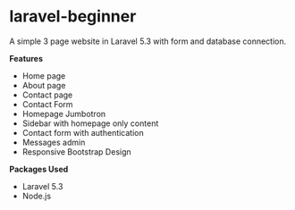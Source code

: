 # laravel-beginner
 A simple 3 page website in Laravel 5.3 with form and database connection.
 
 <strong>Features</strong>
 <ul>
 <li>Home page</li>
 <li>About page</li>
 <li>Contact page</li>
 <li>Contact Form</li>
 <li>Homepage Jumbotron</li>
 <li>Sidebar with homepage only content</li>
 <li>Contact form with authentication</li>
 <li>Messages admin</li>
 <li>Responsive Bootstrap Design</li>
 </ul>
 
<strong>Packages Used</strong>
<ul>
<li>Laravel 5.3</li>
<li>Node.js</li>
</ul>
